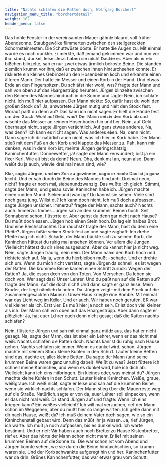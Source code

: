```yaml
---
title: "Nachts schlafen die Ratten doch, Wolfgang Borchert"
navigation_menu_title: "borchertdetail"
weight: 102
header_menu: false
---
```



Das hohle Fenster in der vereinsamten Mauer gähnte blaurot voll früher Abendsonne.
Staubgewölke flimmerten zwischen den steilgereckten Schornsteinresten. Die Schuttwüste
döste.
Er hatte die Augen zu. Mit einmal wurde es noch dunkler. Er merkte, daß jemand gekommen
war und nun vor ihm stand, dunkel, leise. Jetzt haben sie mich! Dachte er. Aber als er ein
bißchen blinzelte, sah er nur zwei etwas ärmlich behoste Beine. Die standen ziemlich krumm
vor ihm, daß er zwischen ihnen hindurchsehen konnte. Er riskierte ein kleines Geblinzel an
den Hosenbeinen hoch und erkannte einen älteren Mann. Der hatte ein Messer und einen
Korb in der Hand. Und etwas Erde an den Fingerspitzen.
Du schläfst hier wohl, was? fragte der Mann und sah von oben auf das Haargestrüpp
herunter. Jürgen blinzelte zwischen den Beinen des Mannes hindurch in die Sonne und sagte:
Nein, ich schlafe nicht. Ich muß hier aufpassen. Der Mann nickte: So, dafür hast du wohl den
großen Stock da? Ja, antwortete Jürgen mutig und hielt den Stock fest.
Worauf paßt du denn auf?
Das kann ich nicht sagen. Er hielt die Hände fest um den Stock. Wohl auf Geld, was? Der
Mann setzte den Korb ab und wischte das Messer an seinem Hosenboden hin und her.
Nein, auf Geld überhaupt nicht, sagte Jürgen verächtlich.
Auf ganz etwas anderes.
Na, was denn?
Ich kann es nicht sagen. Was anderes eben.
Na, denn nicht. Dann sage ich dir natürlich auch nicht, was ich hier im Korb habe. Der Mann
stieß mit dem Fuß an den Korb und klappte das Messer zu.
Pah, kann mir denken, was in dem Korb ist, meinte Jürgen geringschätzig; Kaninchenfutter.
Donnerwetter, ja! sagte der Mann verwundert; bist ja ein fixer Kerl. Wie alt bist du denn?
Neun.
Oha, denk mal an, neun also. Dann weißt du ja auch, wieviel drei mal neun sind, wie?


Klar, sagte Jürgen, und um Zeit zu gewinnen, sagte er noch: Das ist ja ganz leicht. Und er sah
durch die Beine des Mannes hindurch. Dreimal neun, nicht? fragte er noch mal,
siebenundzwanzig. Das wußte ich gleich.
Stimmt, sagte der Mann, und genau soviel Kaninchen habe ich.
Jürgen machte einen runden Mund: Siebenundzwanzig?
Du kannst sie sehen. Viele sind noch ganz jung. Willst du?
Ich kann doch nicht. Ich muß doch aufpassen, sagte Jürgen unsicher.
Immerzu? fragte der Mann, nachts auch?
Nachts auch. Immerzu. Immer. Jürgen sah an den krummen Beinen hoch. Seit Sonnabend
schon, flüsterte er.
Aber gehst du denn gar nicht nach Hause? Du mußt doch essen.
Jürgen hob einen Stein hoch. Da lag ein halbes Brot. Und eine Blechschachtel.
Dur rauchst? fragte der Mann, hast du denn eine Pfeife?
Jürgen faßte seinen Stock fest an und sagte zaghaft: Ich drehe. Pfeife mag ich nicht.
Schade, der Mann bückte sich zu seinem Korb, die Kaninchen hättest du ruhig mal ansehen
können. Vor allem die Jungen. Vielleicht hättest du dir eines ausgesucht. Aber du kannst hier
ja nicht weg.
Nein, sagte Jürgen traurig, nein nein.
Der Mann nahm den Korb hoch und richtete sich auf. Na ja, wenn du hierbleiben mußt -
schade. Und er drehte sich um. Wenn du mich nicht verrätst, sagte Jürgen da schnell, es ist
wegen der Ratten.
Die krummen Beine kamen einen Schritt zurück: Wegen der Ratten?
Ja, die essen doch von den Toten. Von Menschen. Da leben sie doch von.
Wer sagt das?
Unser Lehrer.
Und du paßt nun auf die Ratten auf? fragte der Mann.
Auf die doch nicht! Und dann sagte er ganz leise. Mein Bruder, der liegt nämlich da unten.
Da. Jürgen zeigte mit dem Stock auf die zusammengesackten Mauern. Unser Haus kriegte
eine Bombe. Mit einmal war das Licht weg im Keller. Und er auch. Wir haben noch gerufen.
ER war viel kleiner als ich. Erst vier. Es muß hier ja noch sein. Er ist doch viel kleiner als ich.
Der Mann sah von oben auf das Haargestrüpp. Aber dann sagte er plötzlich: Ja, hat euer
Lehrer euch denn nicht gesagt daß die Ratten nachts schlafen?


Nein, flüsterte Jürgen und sah mit einmal ganz müde aus, das hat er nicht gesagt.
Na, sagte der Mann, das ist aber ein Lehrer, wenn er das nicht mal weiß. Nachts schlafen die
Ratten doch. Nachts kannst du ruhig nach Hause gehen. Nachts schlafen sie immer. Wenn es
dunkel wird, schon.
Jürgen machte mit seinem Stock kleine Kuhlen in den Schutt. Lauter kleine Betten sind das,
dachte er, alles kleine Betten. Da sagte der Mann (und seine krummen Beine waren ganz
unruhig dabei): Weißt du was? Jetzt füttere ich schnell meine Kaninchen, und wenn es dunkel
wird, hole ich dich ab. Vielleicht kann ich eins mitbringen. Ein kleines oder, was meinst du?
Jürgen machte kleine Kuhlen in den Schutt. Lauter kleine Kaninchen. Weiße, graue,
weißgraue. Ich weiß nicht, sagte er leise und sah auf die krummen Beine, wenn sie wirklich
nachts schlafen.
Der Mann stieg über die Mauerreste weg auf die Straße. Natürlich, sagte er von da, euer
Lehrer soll einpacken, wenn er das nicht mal weiß.
Da stand Jürgen auf und fragte: Wenn ich eins kriegen kann? Ein weißes vielleicht?
Ich will mal versuchen, rief der Mann schon im Weggehen, aber du mußt hier so lange
warten. Ich gehe dann mit dir nach Hause, weißt du? Ich muß deinem Vater doch sagen, wie
so ein Kaninchenstall gebaut wird. Denn das müßt ihr ja wissen.
Ja, rief Jürgen, ich warte. Ich muß ja noch aufpassen, bis es dunkel wird. Ich warte bestimmt.
Und er rief: Wir haben auch noch Bretter zu Hause Kistenbretter, rief er.
Aber das hörte der Mann schon nicht mehr. Er lief mit seinen krummen Beinen auf die Sonne
zu. Die war schon rot vom Abend und Jürgen konnte sehen, wie sie durch die Beine
hindurchschien, so krumm waren sie. Und der Korb schwankte aufgeregt hin und her.
Kaninchenfutter war da drin. Grünes Kaninchenfutter, das war etwas grau vom Schutt.